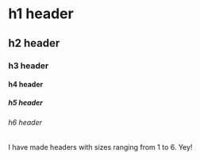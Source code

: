 # h1 header
## h2 header
### h3 header
#### h4 header
##### h5 header
###### h6 header

I have made headers with sizes ranging from 1 to 6. Yey!
